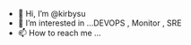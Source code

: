 - 👋 Hi, I’m @kirbysu
- 👀 I’m interested in ...DEVOPS , Monitor , SRE 
- 📫 How to reach me ...

<!---
kirbysu/kirbysu is a ✨ special ✨ repository because its `README.md` (this file) appears on your GitHub profile.
You can click the Preview link to take a look at your changes.
--->
